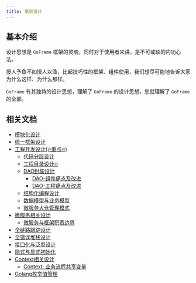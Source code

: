 ```yaml
---
title: 框架设计
---
```


## 基本介绍

设计思想是 `GoFrame` 框架的灵魂，同时对于使用者来讲，是不可或缺的内功心法。

授人予鱼不如授人以渔，比起技巧性的框架、组件使用，我们想尽可能地告诉大家为什么这样、为什么那样。

`GoFrame` 有其独特的设计思想，理解了 `GoFrame` 的设计思想，您就理解了 `GoFrame` 的全部。

## 相关文档

- [模块化设计](/docs/框架设计/模块化设计)
- [统一框架设计](/docs/框架设计/统一框架设计)
- [工程开发设计(🔥重点🔥)](/docs/框架设计/工程开发设计/工程开发设计)
  - [代码分层设计](/docs/框架设计/工程开发设计/代码分层设计)
  - [工程目录设计🔥](/docs/框架设计/工程开发设计/工程目录设计)
  - [DAO封装设计](/docs/框架设计/工程开发设计/DAO封装设计/DAO封装设计)
    - [DAO-组件痛点及改进](/docs/框架设计/工程开发设计/DAO封装设计/DAO-组件痛点及改进)
    - [DAO-工程痛点及改进](/docs/框架设计/工程开发设计/DAO封装设计/DAO-工程痛点及改进)
  - [结构化编程设计](/docs/框架设计/工程开发设计/结构化编程设计)
  - [数据模型与业务模型](/docs/框架设计/工程开发设计/数据模型与业务模型)
  - [微服务大仓管理模式](/docs/框架设计/工程开发设计/微服务大仓管理模式)
- [微服务相关设计](/docs/框架设计/微服务相关设计/微服务相关设计)
  - [微服务与框架职责边界](/docs/框架设计/微服务相关设计/微服务与框架职责边界)
- [全链路跟踪设计](/docs/框架设计/全链路跟踪设计)
- [全错误堆栈设计](/docs/框架设计/全错误堆栈设计)
- [接口化与泛型设计](/docs/框架设计/接口化与泛型设计)
- [隐式与显式初始化](/docs/框架设计/隐式与显式初始化)
- [Context相关设计](/docs/框架设计/Context相关设计/Context相关设计)
  - [Context: 业务流程共享变量](/docs/框架设计/Context相关设计/Context:%20业务流程共享变量)
- [Golang枚举值管理](/docs/框架设计/Golang枚举值管理)